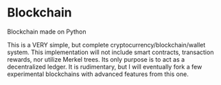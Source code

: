 # Blockchain
Blockchain made on Python

This is a VERY simple, but complete cryptocurrency/blockchain/wallet system. This implementation will not include smart contracts, transaction rewards, nor utilize Merkel trees. Its only purpose is to act as a decentralized ledger. It is rudimentary, but I will eventually fork a few experimental blockchains with advanced features from this one.


